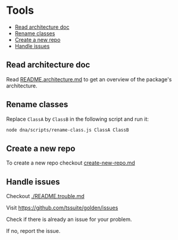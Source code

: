 <!--
@license
Copyright (c) 2025 tssuite

Use of this source code is governed by terms that can be
found in the LICENSE file in the root of this package.
-->

# Tools

- [Read architecture doc](#read-architecture-doc)
- [Rename classes](#rename-classes)
- [Create a new repo](#create-a-new-repo)
- [Handle issues](#handle-issues)

## Read architecture doc

Read [README.architecture.md](../../README.architecture.md) to get an overview
of the package's architecture.

## Rename classes

Replace `ClassA` by `ClassB` in the following script and run it:

```bash
node dna/scripts/rename-class.js ClassA ClassB
```

## Create a new repo

To create a new repo checkout [create-new-repo.md](create-new-repo.md)

## Handle issues

Checkout [./README.trouble.md](../../README.trouble.md)

Visit <https://github.com/tssuite/golden/issues>

Check if there is already an issue for your problem.

If no, report the issue.
